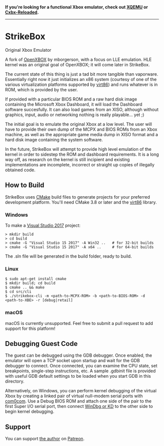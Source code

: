**If you're looking for a functional Xbox emulator, check out [XQEMU](http://xqemu.com/)
or [Cxbx-Reloaded](https://github.com/Cxbx-Reloaded/Cxbx-Reloaded).**

---

# StrikeBox
Original Xbox Emulator

A fork of [OpenXBOX](https://github.com/mborgerson/OpenXBOX) by mborgerson,
with a focus on LLE emulation. HLE kernel was an original goal of OpenXBOX; it
will come later in StrikeBox.

The current state of this thing is just a tad bit more tangible than vaporware.
Essentially right now it just initializes an x86 system (courtesy of one of the
various virtualization platforms supported by
[virt86](https://github.com/StrikerX3/virt86)) and runs whatever is in ROM,
which is provided by the user.

If provided with a particular BIOS ROM and a raw hard disk image containing the
Microsoft Xbox Dashboard, it will load the Dashboard software succesfully. It
can also load games from an XISO, although without graphics, input, audio or
networking nothing is really playable... yet ;)

The initial goal is to emulate the original Xbox at a low level. The user will
have to provide their own dump of the MCPX and BIOS ROMs from an Xbox machine,
as well as the appropriate game media dump in XISO format and a hard disk image
containing the system software.

In the future, StrikeBox will attempt to provide high level emulation of the
kernel in order to sidestep the ROM and dashboard requirements. It is a long
way off, as research on the kernel is still incipient and existing
implementations are incomplete, incorrect or straight up copies of illegally
obtained code.

## How to Build

StrikeBox uses [CMake](https://cmake.org/) build files to generate projects for
your preferred development platform. You'll need CMake 3.8 or later and the
[virt86](https://github.com/StrikerX3/virt86) library.

### Windows

To make a [Visual Studio 2017](https://www.visualstudio.com/downloads/)
project:

```
> mkdir build
> cd build
> cmake -G "Visual Studio 15 2017" -A Win32 ..   # for 32-bit builds
> cmake -G "Visual Studio 15 2017" -A x64 ..     # for 64-bit builds
```
The .sln file will be generated in the build folder, ready to build.

### Linux

```
$ sudo apt-get install cmake
$ mkdir build; cd build
$ cmake .. && make
$ cd src/cli
$ ./strikebox-cli -m <path-to-MCPX-ROM> -b <path-to-BIOS-ROM> -d <path-to-XBE> -r [debug|retail]
```

### macOS

macOS is currently unsupported. Feel free to submit a pull request to add
support for this platform!

## Debugging Guest Code

The guest can be debugged using the GDB debugger. Once enabled, the emulator
will open a TCP socket upon startup and wait for the GDB debugger to connect.
Once connected, you can examine the CPU state, set breakpoints, single-step
instructions, etc. A sample .gdbinit file is provided with useful GDB default
settings to be loaded when you start GDB in this directory.

Alternatively, on Windows, you can perform kernel debugging of the virtual Xbox
by creating a linked pair of virtual null-modem serial ports with [com0com](http://com0com.sourceforge.net/).
Use a Debug BIOS ROM and attach one side of the pair to the first Super I/O
serial port, then connect [WinDbg or KD](https://docs.microsoft.com/en-us/windows-hardware/drivers/debugger/)
to the other side to begin kernel debugging.

## Support

You can support [the author](https://github.com/StrikerX3) on [Patreon](https://www.patreon.com/StrikerX3).
